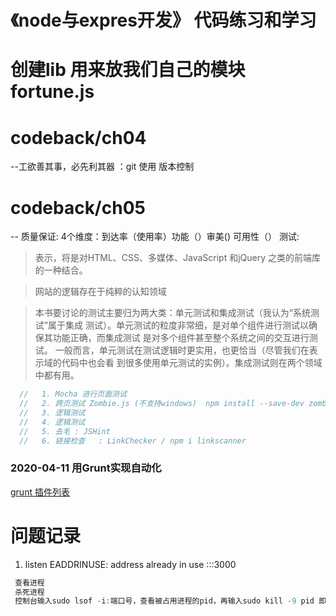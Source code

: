# 《node与expres开发》 代码练习和学习

# 创建lib 用来放我们自己的模块 fortune.js

# codeback/ch04 
--工欲善其事，必先利其器 ：git 使用  版本控制

# codeback/ch05 
-- 质量保证: 4个维度：到达率（使用率）功能（）审美() 可用性（） 测试:

> 表示，将是对HTML、CSS、多媒体、JavaScript 和jQuery 之类的前端库的一种结合。

> 网站的逻辑存在于纯粹的认知领域

>本书要讨论的测试主要归为两大类：单元测试和集成测试（我认为“系统测试”属于集成
测试）。单元测试的粒度非常细，是对单个组件进行测试以确保其功能正确，而集成测试
是对多个组件甚至整个系统之间的交互进行测试。
一般而言，单元测试在测试逻辑时更实用，也更恰当（尽管我们在表示域的代码中也会看
到很多使用单元测试的实例）。集成测试则在两个领域中都有用。

```js
  //   1. Mocha 进行页面测试
  //   2. 跨页测试 Zombie.js (不支持windows)  npm install --save-dev zombie
  //   3. 逻辑测试
  //   4. 逻辑测试
  //   5. 去毛 : JSHint
  //   6. 链接检查   : LinkChecker / npm i linkscanner
```
### 2020-04-11 用Grunt实现自动化
[grunt 插件列表](https://gruntjs.com/plugins)

# 问题记录 

1. listen EADDRINUSE: address already in use :::3000
```js
 查看进程 
 杀死进程
 控制台输入sudo lsof -i:端口号，查看被占用进程的pid，再输入sudo kill -9 pid 即可杀死进程。
```
